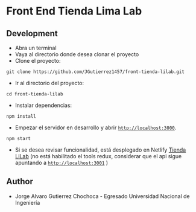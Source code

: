# Front End Tienda Lima Lab
## Development

- Abra un terminal
- Vaya al directorio donde desea clonar el proyecto
- Clone el proyecto:
```shell
git clone https://github.com/JGutierrez1457/front-tienda-lilab.git
```
- Ir al directorio del proyecto:
```shell
cd front-tienda-lilab
```
- Instalar dependencias:
```shell
npm install
```

- Empezar el servidor en desarrollo y abrir [`http://localhost:3000`](http://localhost:3000).
```shell
npm start
```

- Si se desea revisar funcionalidad, está desplegado en Netlify [Tienda LiLab](https://tienda-lilab.netlify.app/ "Tienda LiLab") (no está habilitado el tools redux, considerar que el api sigue apuntando a [`http://localhost:3001`](http://localhost:3001) )

## Author
- Jorge Alvaro Gutierrez Chochoca - Egresado Universidad Nacional de Ingeniería
